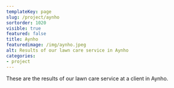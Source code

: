 ```yaml
---
templateKey: page
slug: /project/aynho
sortorder: 1020
visible: true
featured: false
title: Aynho
featuredimage: /img/aynho.jpeg
alt: Results of our lawn care service in Aynho
categories:
- project
---
```

These are the results of our lawn care service at a client in Aynho.


